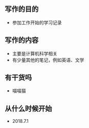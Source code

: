 ## 写作的目的
- 参加工作开始的学习记录
## 写作的内容
- 主要是计算机科学相关
- 有少量其他的笔记，例如英语、文学
## 有干货吗
- 喵喵猫
## 从什么时候开始
- 2018.7.1

